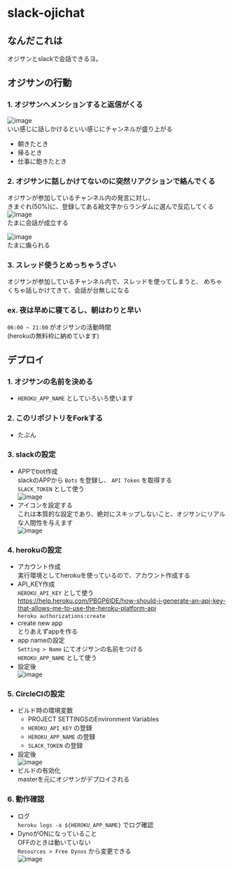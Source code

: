 # slack-ojichat

## なんだこれは
オジサンとslackで会話できるヨ。  

## オジサンの行動
### 1. オジサンへメンションすると返信がくる
![image](https://user-images.githubusercontent.com/2022475/59965162-5867f200-9545-11e9-8960-9dff56d7f6ad.png)  
いい感じに話しかけるといい感じにチャンネルが盛り上がる  
- 朝きたとき  
- 帰るとき  
- 仕事に飽きたとき  

### 2. オジサンに話しかけてないのに突然リアクションで絡んでくる
オジサンが参加しているチャンネル内の発言に対し、  
きまぐれ(50%)に、登録してある絵文字からランダムに選んで反応してくる  
![image](https://user-images.githubusercontent.com/2022475/59970526-8a0fa600-95a3-11e9-9aa5-e61ec5c9d46e.png)  
たまに会話が成立する  

![image](https://user-images.githubusercontent.com/2022475/59970549-01ddd080-95a4-11e9-971b-a1c4a220720e.png)  
たまに煽られる  

### 3. スレッド使うとめっちゃうざい
オジサンが参加しているチャンネル内で、スレッドを使ってしまうと、
めちゃくちゃ話しかけてきて、会話が台無しになる

### ex. 夜は早めに寝てるし、朝はわりと早い
`06:00 ~ 21:00` がオジサンの活動時間  
(herokuの無料枠に納めています)  

## デプロイ
### 1. オジサンの名前を決める
- `HEROKU_APP_NAME` としていろいろ使います
 
### 2. このリポジトリをForkする
- たぶん  

### 3. slackの設定
- APPでbot作成  
slackのAPPから `Bots` を登録し、 `API Token` を取得する  
`SLACK_TOKEN` として使う  
![image](https://user-images.githubusercontent.com/2022475/59964888-ef32af80-9541-11e9-80e8-7caf60b668e8.png)  
- アイコンを設定する  
これは本質的な設定であり、絶対にスキップしないこと、オジサンにリアルな人間性を与えます  
![image](https://user-images.githubusercontent.com/2022475/59964935-90216a80-9542-11e9-81b3-30dc48d3c2b7.png)  

### 4. herokuの設定
- アカウント作成  
実行環境としてherokuを使っているので、アカウント作成する  
- API_KEY作成  
`HEROKU_API_KEY` として使う  
https://help.heroku.com/PBGP6IDE/how-should-i-generate-an-api-key-that-allows-me-to-use-the-heroku-platform-api  
`heroku authorizations:create`  
- create new app  
とりあえずappを作る  
- app nameの設定  
`Setting > Name` にてオジサンの名前をつける  
`HEROKU_APP_NAME` として使う  
- 設定後  
![image](https://user-images.githubusercontent.com/2022475/108371284-f17e6d00-7240-11eb-98ea-8045e1b990c4.png)

### 5. CircleCIの設定
- ビルド時の環境変数  
  - PROJECT SETTINGSのEnvironment Variables  
  - `HEROKU_API_KEY` の登録  
  - `HEROKU_APP_NAME` の登録
  - `SLACK_TOKEN` の登録
- 設定後  
![image](https://user-images.githubusercontent.com/2022475/108371497-27bbec80-7241-11eb-82fc-b41d15d5fd3d.png)
- ビルドの有効化  
masterを元にオジサンがデプロイされる  

### 6. 動作確認
- ログ  
`heroku logs -a ${HEROKU_APP_NAME}` でログ確認  
- DynoがONになっていること  
OFFのときは動いていない  
`Resources > Free Dynos` から変更できる  
![image](https://user-images.githubusercontent.com/2022475/59965018-c90e0f00-9543-11e9-8763-4306cd58169c.png)  
